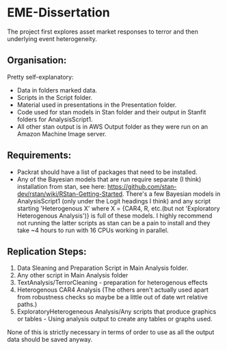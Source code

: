 # EME-Dissertation
The project first explores asset market responses to terror and then underlying event heterogeneity.

## Organisation:

Pretty self-explanatory:
- Data in folders marked data.
- Scripts in the Script folder.
- Material used in presentations in the Presentation folder.
- Code used for stan models in Stan folder and their output in Stanfit folders for AnalysisScript1.
- All other stan output is in AWS Output folder as they were run on an Amazon Machine Image server.

## Requirements:

- Packrat should have a list of packages that need to be installed.
- Any of the Bayesian models that are run require separate (I think) installation from stan, see here: https://github.com/stan-dev/rstan/wiki/RStan-Getting-Started. There's a few Bayesian models in AnalysisScript1 (only under the Logit headings I think) and any script starting 'Heterogenous X' where X = {CAR4, R, etc.(but not 'Exploratory Heterogenous Analysis')} is full of these models. I highly recommend not running the latter scripts as stan can be a pain to install and they take ~4 hours to run with 16 CPUs working in parallel.

## Replication Steps:


1. Data Sleaning and Preparation Script in Main Analysis folder.
2. Any other script in Main Analysis folder
3. TextAnalysis/TerrorCleaning - preparation for heterogenous effects
4. Heterogenous CAR4 Analysis (The others aren't actually used apart from robustness checks so maybe be a little out of date wrt relative paths.)
5. ExploratoryHeterogeneous Analysis/Any scripts that produce graphics or tables - Using analysis output to create any tables or graphs used.

None of this is strictly necessary in terms of order to use as all the output data should be saved anyway.
